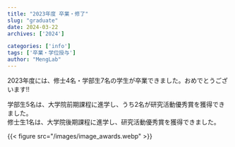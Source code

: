 ```yaml
---
title: "2023年度 卒業・修了"
slug: "graduate"
date: 2024-03-22
archives: ['2024']

categories: ['info']
tags: ['卒業・学位授与']
author: "MengLab"
---
```

2023年度には、修士4名・学部生7名の学生が卒業できました。おめでとうございます!!​  

学部生5名は、大学院前期課程に進学し、うち2名が研究活動優秀賞を獲得できました。  
修士生1名は、大学院後期課程に進学し、研究活動優秀賞を獲得できました。

{{< figure src="/images/image_awards.webp" >}}
